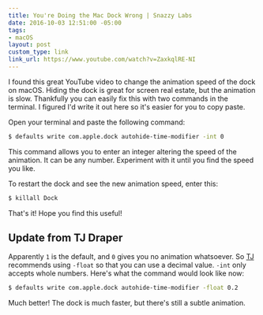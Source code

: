 ```yaml
---
title: You're Doing the Mac Dock Wrong | Snazzy Labs
date: 2016-10-03 12:51:00 -05:00
tags:
- macOS
layout: post
custom_type: link
link_url: https://www.youtube.com/watch?v=ZaxkqlRE-NI
---
```


I found this great YouTube video to change the animation speed of the dock on macOS. Hiding the dock is great for screen real estate, but the animation is slow. Thankfully you can easily fix this with two commands in the terminal. I figured I'd write it out here so it's easier for you to copy paste.

Open your terminal and paste the following command:

```sh
$ defaults write com.apple.dock autohide-time-modifier -int 0
```

This command allows you to enter an integer altering the speed of the animation. It can be any number. Experiment with it until you find the speed you like.

To restart the dock and see the new animation speed, enter this:

```sh
$ killall Dock
```

That's it! Hope you find this useful!

## Update from TJ Draper

Apparently `1` is the default, and `0` gives you no animation whatsoever. So [TJ](/authors/tjdraper/) recommends using `-float` so that you can use a decimal value. `-int` only accepts whole numbers. Here's what the command would look like now:

```sh
$ defaults write com.apple.dock autohide-time-modifier -float 0.2
```

Much better! The dock is much faster, but there's still a subtle animation.
